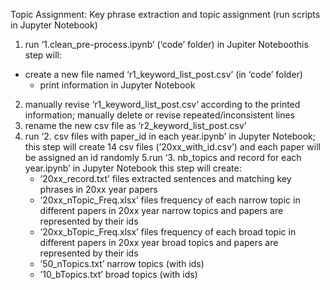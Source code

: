 Topic Assignment: Key phrase extraction and topic assignment (run scripts in Jupyter Notebook)

1. run ‘1.clean_pre-process.ipynb’ (‘code’ folder) in Jupiter Noteboothis step will: 
  - create a new file named ‘r1_keyword_list_post.csv’ (in ‘code’ folder)	
	- print information in Jupyter Notebook
2. manually revise ‘r1_keyword_list_post.csv’ according to the printed information; 
   manually delete or revise repeated/inconsistent lines
3. rename the new csv file as ‘r2_keyword_list_post.csv’
4. run ‘2. csv files with paper_id in each year.ipynb’ in Jupyter Notebook; 
   this step will create 14 csv files (’20xx_with_id.csv’) and each paper will be assigned an id randomly
5.run ‘3. nb_topics and record for each year.ipynb’ in Jupyter Notebook
	this step will create:
	- ’20xx_record.txt’ files
		extracted sentences and matching key phrases in 20xx year papers
	- ’20xx_nTopic_Freq.xlsx’ files
		frequency of each narrow topic in different papers in 20xx year
		narrow topics and papers are represented by their ids
	- ’20xx_bTopic_Freq.xlsx’ files
		frequency of each broad topic in different papers in 20xx year
		broad topics and papers are represented by their ids
	- ’50_nTopics.txt’
		narrow topics (with ids)
	- ’10_bTopics.txt’
		broad topics (with ids)
